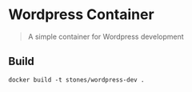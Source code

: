 # Wordpress Container

> A simple container for Wordpress development


## Build
`docker build -t stones/wordpress-dev .`
